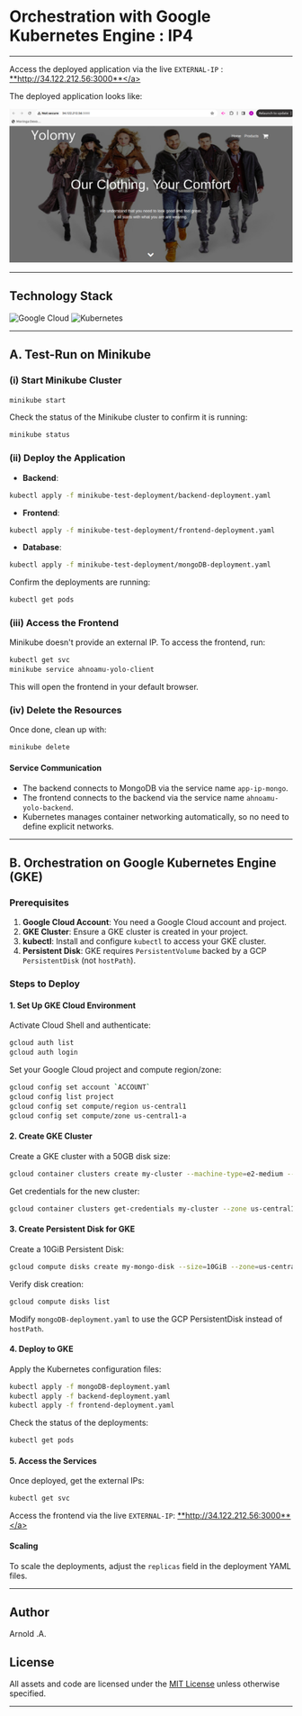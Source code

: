 # Orchestration with Google Kubernetes Engine : IP4

--------------------------------------------------------------------------------------------------------

Access the deployed application via the live `EXTERNAL-IP` : <a href="http://34.122.212.56:3000" target="_blank">**http://34.122.212.56:3000**</a>

The deployed application looks like:


![Yolo front-end](./front-end-image.png?raw=true)


---

## Technology Stack

![Google Cloud](https://img.shields.io/badge/GoogleCloud-%234285F4.svg?style=for-the-badge&logo=google-cloud&logoColor=white)
![Kubernetes](https://img.shields.io/badge/kubernetes-%23326ce5.svg?style=for-the-badge&logo=kubernetes&logoColor=white)

---

## A. Test-Run on Minikube

### (i) Start Minikube Cluster
```sh
minikube start
```

Check the status of the Minikube cluster to confirm it is running:
```sh
minikube status
```

### (ii) Deploy the Application

- **Backend**:
```sh
kubectl apply -f minikube-test-deployment/backend-deployment.yaml
```
- **Frontend**:
```sh
kubectl apply -f minikube-test-deployment/frontend-deployment.yaml
```
- **Database**:
```sh
kubectl apply -f minikube-test-deployment/mongoDB-deployment.yaml
```

Confirm the deployments are running:
```sh
kubectl get pods
```

### (iii) Access the Frontend

Minikube doesn't provide an external IP. To access the frontend, run:
```sh
kubectl get svc
minikube service ahnoamu-yolo-client
```
This will open the frontend in your default browser.

### (iv) Delete the Resources

Once done, clean up with:
```sh
minikube delete
```

#### Service Communication

- The backend connects to MongoDB via the service name `app-ip-mongo`.
- The frontend connects to the backend via the service name `ahnoamu-yolo-backend`.
- Kubernetes manages container networking automatically, so no need to define explicit networks.

---

## B. Orchestration on Google Kubernetes Engine (GKE)

### Prerequisites

1. **Google Cloud Account**: You need a Google Cloud account and project.
2. **GKE Cluster**: Ensure a GKE cluster is created in your project.
3. **kubectl**: Install and configure `kubectl` to access your GKE cluster.
4. **Persistent Disk**: GKE requires `PersistentVolume` backed by a GCP `PersistentDisk` (not `hostPath`).

### Steps to Deploy

#### 1. Set Up GKE Cloud Environment

Activate Cloud Shell and authenticate:
```bash
gcloud auth list
gcloud auth login
```

Set your Google Cloud project and compute region/zone:
```bash
gcloud config set account `ACCOUNT`
gcloud config list project
gcloud config set compute/region us-central1
gcloud config set compute/zone us-central1-a
```

#### 2. Create GKE Cluster

Create a GKE cluster with a 50GB disk size:
```bash
gcloud container clusters create my-cluster --machine-type=e2-medium --zone us-central1-a --disk-size 50GB
```

Get credentials for the new cluster:
```bash
gcloud container clusters get-credentials my-cluster --zone us-central1-a
```

#### 3. Create Persistent Disk for GKE

Create a 10GiB Persistent Disk:
```bash
gcloud compute disks create my-mongo-disk --size=10GiB --zone=us-central1-a --type=pd-standard
```

Verify disk creation:
```bash
gcloud compute disks list
```

Modify `mongoDB-deployment.yaml` to use the GCP PersistentDisk instead of `hostPath`.

#### 4. Deploy to GKE

Apply the Kubernetes configuration files:
```bash
kubectl apply -f mongoDB-deployment.yaml
kubectl apply -f backend-deployment.yaml
kubectl apply -f frontend-deployment.yaml
```

Check the status of the deployments:
```bash
kubectl get pods
```

#### 5. Access the Services

Once deployed, get the external IPs:
```bash
kubectl get svc
```

Access the frontend via the live `EXTERNAL-IP`: <a href="http://34.122.212.56:3000" target="_blank">**http://34.122.212.56:3000**</a>

#### Scaling

To scale the deployments, adjust the `replicas` field in the deployment YAML files.

---

## Author

Arnold .A.

## License

All assets and code are licensed under the [MIT License](https://choosealicense.com/licenses/mit/) unless otherwise specified.

---


